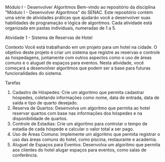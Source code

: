 Módulo I - Desenvolver Algoritmos
Bem-vindo ao repositório da disciplina "Módulo I - Desenvolver Algoritmos" do SENAC. Este repositório contém uma série de atividades práticas que ajudarão você a desenvolver suas habilidades de programação e lógica de algoritmos. Cada atividade está organizada em pastas individuais, numeradas de 1 a 5.

Atividade 1 - Sistema de Reservas de Hotel

Contexto
Você está trabalhando em um projeto para um hotel na cidade. 
O objetivo deste projeto é criar um sistema que registre as reservas e controle as hospedagens, juntamente com outros aspectos como o uso de áreas comuns e o aluguel de espaços para eventos.
Nesta atividade, você começará a desenvolver algoritmos que podem ser a base para futuras funcionalidades do sistema.

Tarefas
1. Cadastro de Hóspedes: Crie um algoritmo que permita cadastrar hóspedes, coletando informações como nome, data de entrada, data de saída e tipo de quarto desejado.
2. Reserva de Quartos: Desenvolva um algoritmo que permita ao hotel reservar quartos com base nas informações dos hóspedes e na disponibilidade de quartos.
3. Controle de Estadias: Crie um algoritmo para controlar o tempo de estadia de cada hóspede e calcular o valor total a ser pago.
4. Uso de Áreas Comuns: Implemente um algoritmo que permita registrar o uso das áreas comuns do hotel, como piscina, restaurante e academia.
5. Aluguel de Espaços para Eventos: Desenvolva um algoritmo que permita aos clientes do hotel alugar espaços para eventos, como salas de conferência.
